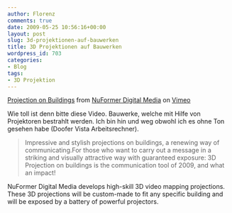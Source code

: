 ```yaml
---
author: Florenz
comments: true
date: 2009-05-25 10:56:16+00:00
layout: post
slug: 3d-projektionen-auf-bauwerken
title: 3D Projektionen auf Bauwerken
wordpress_id: 703
categories:
- Blog
tags:
- 3D Projektion
---
```


[Projection on Buildings](http://vimeo.com/4238052) from [NuFormer Digital Media](http://vimeo.com/nuformer) on [Vimeo](http://vimeo.com)

Wie toll ist denn bitte diese Video. Bauwerke, welche mit Hilfe von Projektoren bestrahlt werden. Ich bin hin und weg obwohl ich es ohne Ton gesehen habe (Doofer Vista Arbeitsrechner). 




> Impressive and stylish projections on buildings, a renewing way of
communicating.For those who want to carry out a message in a striking
and visually attractive way with guaranteed exposure: 3D Projection on
buildings is the communication tool of 2009, and what an impact!


NuFormer Digital Media develops high-skill 3D video mapping
projections. These 3D projections will be custom-made to fit any
specific building and will be exposed by a battery of powerful
projectors.
